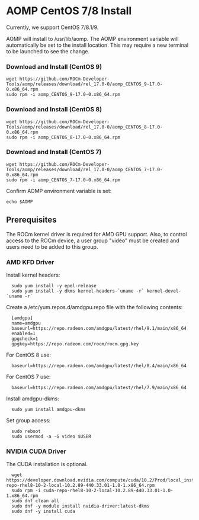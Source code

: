# AOMP CentOS 7/8 Install
Currently, we support CentOS 7/8.1/9.

AOMP will install to /usr/lib/aomp. The AOMP environment variable will automatically be set to the install location. This may require a new terminal to be launched to see the change.<br>

### Download and Install (CentOS 9)
```
wget https://github.com/ROCm-Developer-Tools/aomp/releases/download/rel_17.0-0/aomp_CENTOS_9-17.0-0.x86_64.rpm
sudo rpm -i aomp_CENTOS_9-17.0-0.x86_64.rpm
```
### Download and Install (CentOS 8)
```
wget https://github.com/ROCm-Developer-Tools/aomp/releases/download/rel_17.0-0/aomp_CENTOS_8-17.0-0.x86_64.rpm
sudo rpm -i aomp_CENTOS_8-17.0-0.x86_64.rpm
```
### Download and Install (CentOS 7)
```
wget https://github.com/ROCm-Developer-Tools/aomp/releases/download/rel_17.0-0/aomp_CENTOS_7-17.0-0.x86_64.rpm
sudo rpm -i aomp_CENTOS_7-17.0-0.x86_64.rpm
```
Confirm AOMP environment variable is set:
```
echo $AOMP
```

## Prerequisites
The ROCm kernel driver is required for AMD GPU support.
Also, to control access to the ROCm device, a user group "video" must be created and users need to be added to this group.

### AMD KFD Driver
Install kernel headers:
```
  sudo yum install -y epel-release
  sudo yum install -y dkms kernel-headers-`uname -r` kernel-devel-`uname -r`
```
Create a /etc/yum.repos.d/amdgpu.repo file with the following contents:
```
  [amdgpu]
  name=amdgpu
  baseurl=https://repo.radeon.com/amdgpu/latest/rhel/9.1/main/x86_64
  enabled=1
  gpgcheck=1
  gpgkey=https://repo.radeon.com/rocm/rocm.gpg.key
```
For CentOS 8 use:
```
  baseurl=https://repo.radeon.com/amdgpu/latest/rhel/8.4/main/x86_64
```
For CentOS 7 use:
```
  baseurl=https://repo.radeon.com/amdgpu/latest/rhel/7.9/main/x86_64
```

Install amdgpu-dkms:
```
  sudo yum install amdgpu-dkms
```
Set group access:
```
  sudo reboot
  sudo usermod -a -G video $USER
```
### NVIDIA CUDA Driver
The CUDA installation is optional.
```
  wget https://developer.download.nvidia.com/compute/cuda/10.2/Prod/local_installers/cuda-repo-rhel8-10-2-local-10.2.89-440.33.01-1.0-1.x86_64.rpm
  sudo rpm -i cuda-repo-rhel8-10-2-local-10.2.89-440.33.01-1.0-1.x86_64.rpm
  sudo dnf clean all
  sudo dnf -y module install nvidia-driver:latest-dkms
  sudo dnf -y install cuda
```
